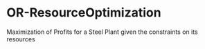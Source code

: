 # OR-ResourceOptimization
Maximization of Profits for a Steel Plant given the constraints on its resources
